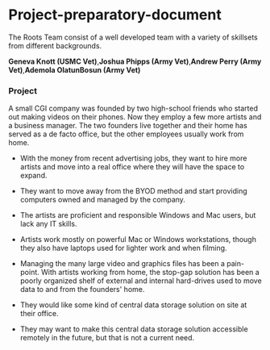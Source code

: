 # Project-preparatory-document

The Roots Team consist of a well developed team with a variety of skillsets from different backgrounds. 

**Geneva Knott (USMC Vet)**,**Joshua Phipps (Army Vet)**,**Andrew Perry (Army Vet)**,**Ademola OlatunBosun (Army Vet)**

### Project

A small CGI company was founded by two high-school friends who started out making videos on their phones. Now they employ a few more artists and a business manager. The two founders live together and their home has served as a de facto office, but the other employees usually work from home.

  - With the money from recent advertising jobs, they want to hire more artists and move into a real office where they will have the space to expand.
 
  - They want to move away from the BYOD method and start providing computers owned and managed by the company.
  
  - The artists are proficient and responsible Windows and Mac users, but lack any IT skills.
  
  - Artists work mostly on powerful Mac or Windows workstations, though they also have laptops used for lighter work and when filming.
  
  - Managing the many large video and graphics files has been a pain-point. With artists working from home, the stop-gap solution has been a poorly organized shelf of external and internal hard-drives used to move data to and from the founders' home.
  
  - They would like some kind of central data storage solution on site at their office.
  
  - They may want to make this central data storage solution accessible remotely in the future, but that is not a current need.
